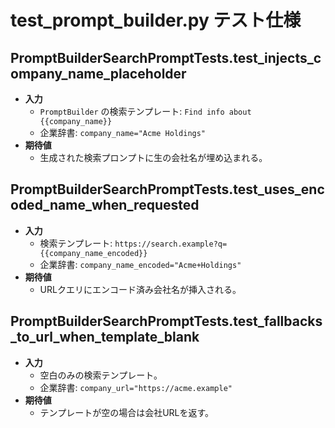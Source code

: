 # test_prompt_builder.py テスト仕様

## PromptBuilderSearchPromptTests.test_injects_company_name_placeholder
- **入力**
  - `PromptBuilder` の検索テンプレート: `Find info about {{company_name}}`
  - 企業辞書: `company_name="Acme Holdings"`
- **期待値**
  - 生成された検索プロンプトに生の会社名が埋め込まれる。

## PromptBuilderSearchPromptTests.test_uses_encoded_name_when_requested
- **入力**
  - 検索テンプレート: `https://search.example?q={{company_name_encoded}}`
  - 企業辞書: `company_name_encoded="Acme+Holdings"`
- **期待値**
  - URLクエリにエンコード済み会社名が挿入される。

## PromptBuilderSearchPromptTests.test_fallbacks_to_url_when_template_blank
- **入力**
  - 空白のみの検索テンプレート。
  - 企業辞書: `company_url="https://acme.example"`
- **期待値**
  - テンプレートが空の場合は会社URLを返す。
